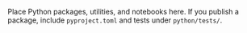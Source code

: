 Place Python packages, utilities, and notebooks here.
If you publish a package, include `pyproject.toml` and tests under `python/tests/`.
